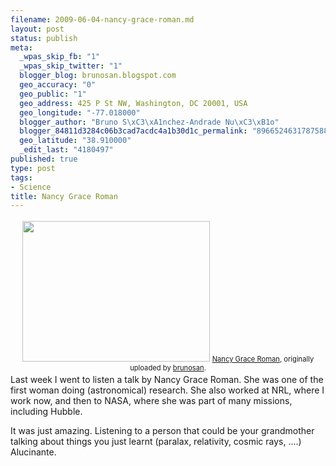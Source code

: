 ```yaml
--- 
filename: 2009-06-04-nancy-grace-roman.md
layout: post
status: publish
meta: 
  _wpas_skip_fb: "1"
  _wpas_skip_twitter: "1"
  blogger_blog: brunosan.blogspot.com
  geo_accuracy: "0"
  geo_public: "1"
  geo_address: 425 P St NW, Washington, DC 20001, USA
  geo_longitude: "-77.018000"
  blogger_author: "Bruno S\xC3\xA1nchez-Andrade Nu\xC3\xB1o"
  blogger_84811d3284c06b3cad7acdc4a1b30d1c_permalink: "8966524631787588063"
  geo_latitude: "38.910000"
  _edit_last: "4180497"
published: true
type: post
tags: 
- Science
title: Nancy Grace Roman
---
```

<div style="text-align:center;padding:3px;"><a title="photo sharing" href="http://www.flickr.com/photos/nasonurb/3577311902/"><img class="aligncenter" src="http://farm4.static.flickr.com/3554/3577311902_317c482a45.jpg" alt="" width="300" height="225" /></a>
<span style="font-size:.8em;margin-top:0;"><a href="http://www.flickr.com/photos/nasonurb/3577311902/">Nancy Grace Roman</a>, originally uploaded by <a href="http://www.flickr.com/people/nasonurb/">brunosan</a>.</span></div>
Last week I went to listen a talk by Nancy Grace Roman. She was one of the first woman doing (astronomical) research. She also worked at NRL, where I work now, and then to NASA, where she was part of many missions, including Hubble.

It was just amazing. Listening to a person that could be your grandmother talking about things you just learnt (paralax, relativity, cosmic rays, ....) Alucinante.
